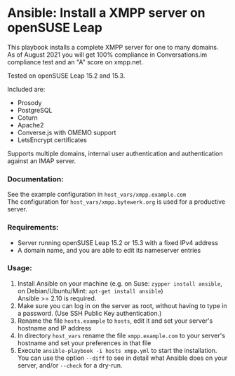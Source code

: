 # Ansible: Install a XMPP server on openSUSE Leap

This playbook installs a complete XMPP server for one to many domains.\
As of August 2021 you will get 100% compliance in Conversations.im compliance test and an "A" score on xmpp.net.

Tested on openSUSE Leap 15.2 and 15.3.

Included are:
* Prosody
* PostgreSQL
* Coturn
* Apache2
* Converse.js with OMEMO support
* LetsEncrypt certificates

Supports multiple domains, internal user authentication and authentication against an IMAP server.

### Documentation:
See the example configuration in `host_vars/xmpp.example.com` \
The configuration for `host_vars/xmpp.bytewerk.org` is used for a productive server.


### Requirements:
* Server running openSUSE Leap 15.2 or 15.3 with a fixed IPv4 address
* A domain name, and you are able to edit its nameserver entries


### Usage:
1. Install Ansible on your machine (e.g. on Suse: `zypper install ansible`, on Debian/Ubuntu/Mint: `apt-get install ansible`)\
Ansible >= 2.10 is required.
1. Make sure you can log in on the server as root, without having to type in a password. (Use SSH Public Key authentication.)
1. Rename the file `hosts.example` to `hosts`, edit it and set your server's hostname and IP address
1. In directory `host_vars` rename the file `xmpp.example.com` to your server's hostname and set your preferences in that file
1. Execute `ansible-playbook -i hosts xmpp.yml` to start the installation.\
You can use the option  `--diff` to see in detail what Ansible does on your server, and/or `--check` for a dry-run.
